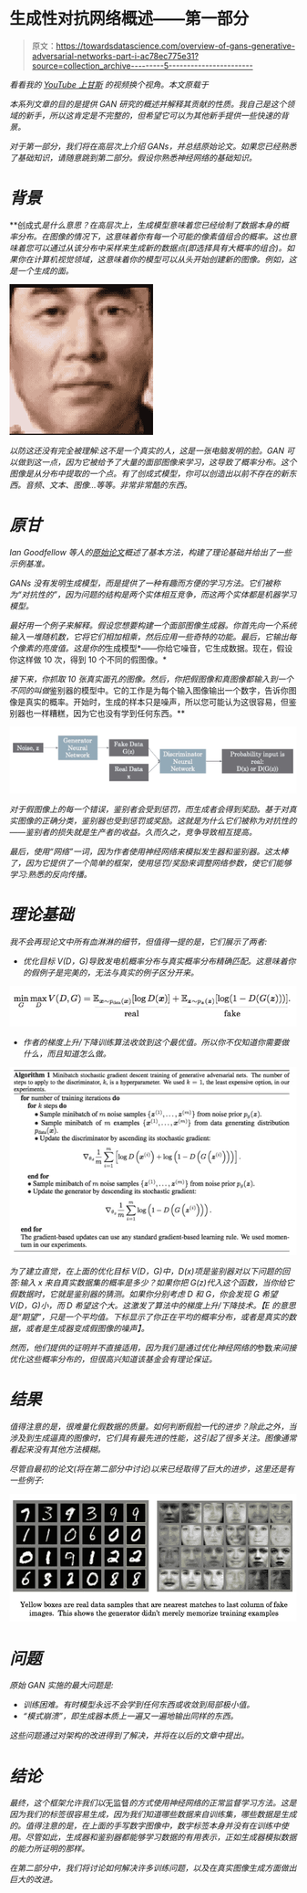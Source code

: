 # 生成性对抗网络概述——第一部分

> 原文：<https://towardsdatascience.com/overview-of-gans-generative-adversarial-networks-part-i-ac78ec775e31?source=collection_archive---------5----------------------->

*看看我的* [*YouTube 上甘斯*](https://www.youtube.com/watch?v=3z8VSpBL6Vg&list=PLSgGvve8UweFoMyAEFlFiE--JtWect5-T) *的视频换个视角。本文原载于*[](https://blog.zakjost.com/post/gans_overview_1/)

*本系列文章的目的是提供 GAN 研究的概述并解释其贡献的性质。我自己是这个领域的新手，所以这肯定是不完整的，但希望它可以为其他新手提供一些快速的背景。*

*对于第一部分，我们将在高层次上介绍 GANs，并总结原始论文。如果您已经熟悉了基础知识，请随意跳到第二部分。假设你熟悉神经网络的基础知识。*

# *背景*

**创成式*是什么意思？在高层次上，生成模型意味着您已经绘制了数据本身的概率分布。在图像的情况下，这意味着你有每一个可能的像素值组合的概率。这也意味着您可以通过从该分布中采样来生成新的数据点(即选择具有大概率的组合)。如果你在计算机视觉领域，这意味着你的模型可以从头开始创建新的图像。例如，这是一个生成的面。*

*![](img/8d740c18e3931ecdc6ae502939bfc1a9.png)*

*以防这还没有完全被理解:这不是一个真实的人，这是一张电脑发明的脸。GAN 可以做到这一点，因为它被给予了大量的面部图像来学习，这导致了概率分布。这个图像是从分布中提取的一个点。有了创成式模型，你可以创造出以前不存在的新东西。音频、文本、图像…等等。非常非常酷的东西。*

# *原甘*

*Ian Goodfellow 等人的[原始论文](https://arxiv.org/abs/1406.2661)概述了基本方法，构建了理论基础并给出了一些示例基准。*

*GANs 没有发明生成模型，而是提供了一种有趣而方便的学习方法。它们被称为“对抗性的”，因为问题的结构是两个实体相互竞争，而这两个实体都是机器学习模型。*

*最好用一个例子来解释。假设您想要构建一个面部图像生成器。你首先向一个系统输入一堆随机数，它将它们相加相乘，然后应用一些奇特的功能。最后，它输出每个像素的亮度值。这是你的*生成模型*——你给它噪音，它生成数据。现在，假设你这样做 10 次，得到 10 个不同的假图像。*

*接下来，你抓取 10 张真实面孔的图像。然后，你把假图像和真图像都输入到一个不同的叫做*鉴别器的模型中。它的工作是为每个输入图像输出一个数字，告诉你图像是真实的概率。开始时，生成的样本只是噪声，所以您可能认为这很容易，但鉴别器也一样糟糕，因为它也没有学到任何东西。**

*![](img/2aaa899ffe5704e29350358c0d0ac8a9.png)*

*对于假图像上的每一个错误，鉴别者会受到惩罚，而生成者会得到奖励。基于对真实图像的正确分类，鉴别器也受到惩罚或奖励。这就是为什么它们被称为对抗性的——鉴别者的损失就是生产者的收益。久而久之，竞争导致相互提高。*

*最后，使用“网络”一词，因为作者使用神经网络来模拟发生器和鉴别器。这太棒了，因为它提供了一个简单的框架，使用惩罚/奖励来调整网络参数，使它们能够学习:熟悉的反向传播。*

# *理论基础*

*我不会再现论文中所有血淋淋的细节，但值得一提的是，它们展示了两者:*

*   *优化目标 V(D，G)导致发电机概率分布与真实概率分布精确匹配。这意味着你的假例子是完美的，无法与真实的例子区分开来。*

*![](img/1fbef6eebacc17b97ec41cd4a0e1d633.png)*

*   *作者的梯度上升/下降训练算法收敛到这个最优值。所以你不仅知道你需要做什么，而且知道怎么做。*

*![](img/1a4a85bb5af82a00870e94e6ac57ae30.png)*

*为了建立直觉，在上面的优化目标 V(D，G)中，D(x)项是鉴别器对以下问题的回答:输入 x 来自真实数据集的概率是多少？如果你把 G(z)代入这个函数，当你给它假数据时，它就是鉴别器的猜测。如果你分别考虑 D 和 G，你会发现 G 希望 V(D，G)小，而 D 希望这个大。这激发了算法中的梯度上升/下降技术。【E 的意思是“期望”，只是一个平均值。下标显示了你正在平均的概率分布，或者是真实的数据，或者是生成器变成假图像的噪声】。*

*然而，他们提供的证明并不直接适用，因为我们是通过优化神经网络的*参数*来间接优化这些概率分布的，但很高兴知道该基金会有理论保证。*

# *结果*

*值得注意的是，很难量化假数据的质量。如何判断假脸一代的进步？除此之外，当涉及到生成逼真的图像时，它们具有最先进的性能，这引起了很多关注。图像通常看起来没有其他方法模糊。*

*尽管自最初的论文(将在第二部分中讨论)以来已经取得了巨大的进步，这里还是有一些例子:*

*![](img/334f77779ba07ee7018481a6387137d4.png)*

# *问题*

*原始 GAN 实施的最大问题是:*

*   *训练困难。有时模型永远不会学到任何东西或收敛到局部极小值。*
*   *“模式崩溃”，即生成器本质上一遍又一遍地输出同样的东西。*

*这些问题通过对架构的改进得到了解决，并将在以后的文章中提出。*

# *结论*

*最终，这个框架允许我们以*无监督*的方式使用神经网络的正常监督学习方法。这是因为我们的标签很容易生成，因为我们知道哪些数据来自训练集，哪些数据是生成的。值得注意的是，在上面的手写数字图像中，数字标签本身并没有在训练中使用。尽管如此，生成器和鉴别器都能够学习数据的有用表示，正如生成器模拟数据的能力所证明的那样。*

*在第二部分中，我们将讨论如何解决许多训练问题，以及在真实图像生成方面做出巨大的改进。*